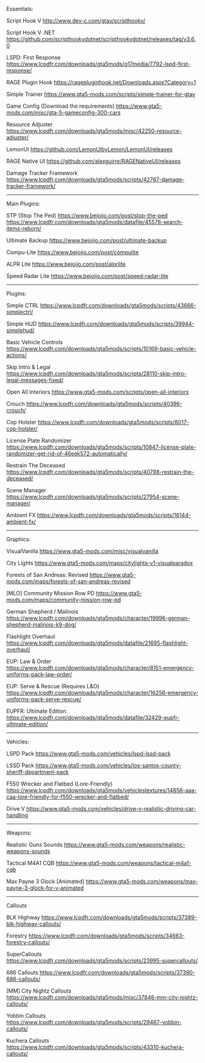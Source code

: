 Essentials:

Script Hook V
http://www.dev-c.com/gtav/scripthookv/

Script Hook V .NET
https://github.com/scripthookvdotnet/scripthookvdotnet/releases/tag/v3.6.0

LSPD: First Response
https://www.lcpdfr.com/downloads/gta5mods/g17media/7792-lspd-first-response/

RAGE Plugin Hook
https://ragepluginhook.net/Downloads.aspx?Category=1

Simple Trainer
https://www.gta5-mods.com/scripts/simple-trainer-for-gtav

Game Config (Download the requirements) 
https://www.gta5-mods.com/misc/gta-5-gameconfig-300-cars

Resource Adjuster
https://www.lcpdfr.com/downloads/gta5mods/misc/42250-resource-adjuster/

LemonUI
https://github.com/LemonUIbyLemon/LemonUI/releases

RAGE Native UI
https://github.com/alexguirre/RAGENativeUI/releases

Damage Tracker Framework
https://www.lcpdfr.com/downloads/gta5mods/scripts/42767-damage-tracker-framework/

---

Main Plugins:

STP (Stop The Ped)
https://www.bejoijo.com/post/stop-the-ped
https://www.lcpdfr.com/downloads/gta5mods/datafile/45578-search-items-reborn/

Ultimate Backup
https://www.bejoijo.com/post/ultimate-backup

Compu-Lite
https://www.bejoijo.com/post/compulite

ALPR Lite
https://www.bejoijo.com/post/alprlite

Speed Radar Lite
https://www.bejoijo.com/post/speed-radar-lite

---

Plugins:

Simple CTRL
https://www.lcpdfr.com/downloads/gta5mods/scripts/43666-simplectrl/

Simple HUD
https://www.lcpdfr.com/downloads/gta5mods/scripts/39944-simplehud/

Basic Vehicle Controls
https://www.lcpdfr.com/downloads/gta5mods/scripts/10169-basic-vehicle-actions/

Skip Intro & Legal
https://www.lcpdfr.com/downloads/gta5mods/scripts/28110-skip-intro-legal-messages-fixed/

Open All Interiors
https://www.gta5-mods.com/scripts/open-all-interiors

Crouch
https://www.lcpdfr.com/downloads/gta5mods/scripts/40396-crouch/

Cop Holster
https://www.lcpdfr.com/downloads/gta5mods/scripts/8017-cop-holster/

License Plate Randomizer
https://www.lcpdfr.com/downloads/gta5mods/scripts/10847-license-plate-randomizer-get-rid-of-46eek572-automatically/

Restrain The Deceased
https://www.lcpdfr.com/downloads/gta5mods/scripts/40798-restrain-the-deceased/

Scene Manager
https://www.lcpdfr.com/downloads/gta5mods/scripts/27954-scene-manager/

Ambient FX
https://www.lcpdfr.com/downloads/gta5mods/scripts/16144-ambient-fx/

---

Graphics:

VisualVanilla
https://www.gta5-mods.com/misc/visualvanilla

City Lights
https://www.gta5-mods.com/maps/citylights-v1-visualparadox

Forests of San Andreas: Revised
https://www.gta5-mods.com/maps/forests-of-san-andreas-revised

[MLO] Community Mission Row PD
https://www.gta5-mods.com/maps/community-mission-row-pd

German Shepherd / Malinois
https://www.lcpdfr.com/downloads/gta5mods/character/19996-german-shepherd-malinois-k9-dog/

Flashlight Overhaul
https://www.lcpdfr.com/downloads/gta5mods/datafile/21695-flashlight-overhaul/

EUP: Law & Order
https://www.lcpdfr.com/downloads/gta5mods/character/8151-emergency-uniforms-pack-law-order/

EUP: Serve & Rescue (Requires L&O)
https://www.lcpdfr.com/downloads/gta5mods/character/16256-emergency-uniforms-pack-serve-rescue/

EUPFR: Ultimate Edition
https://www.lcpdfr.com/downloads/gta5mods/datafile/32429-eupfr-ultimate-edition/

---

Vehicles: 

LSPD Pack
https://www.gta5-mods.com/vehicles/lspd-lssd-pack

LSSD Pack
https://www.gta5-mods.com/vehicles/los-santos-county-sheriff-department-pack

F550 Wrecker and Flatbed (Lore-Friendly)
https://www.lcpdfr.com/downloads/gta5mods/vehiclestextures/14858-aaa-caa-lore-friendly-for-f550-wrecker-and-flatbed/

Drive V
https://www.gta5-mods.com/vehicles/drive-v-realistic-driving-car-handling

---

Weapons:

Realistic Guns Sounds
https://www.gta5-mods.com/weapons/realistic-weapons-sounds

Tactical M4A1 CQB
https://www.gta5-mods.com/weapons/tactical-m4a1-cqb

Max Payne 3 Glock [Animated]
https://www.gta5-mods.com/weapons/max-payne-3-glock-for-v-animated

---

Callouts

BLK Highway
https://www.lcpdfr.com/downloads/gta5mods/scripts/37389-blk-highway-callouts/

Forestry
https://www.lcpdfr.com/downloads/gta5mods/scripts/34663-forestry-callouts/

SuperCallouts
https://www.lcpdfr.com/downloads/gta5mods/scripts/23995-supercallouts/

686 Callouts
https://www.lcpdfr.com/downloads/gta5mods/scripts/37390-686-callouts/

[MM] City Nightz Callouts
https://www.lcpdfr.com/downloads/gta5mods/misc/37846-mm-city-nightz-callouts/

Yobbin Callouts
https://www.lcpdfr.com/downloads/gta5mods/scripts/29467-yobbin-callouts/

Kuchera Callouts
https://www.lcpdfr.com/downloads/gta5mods/scripts/43310-kuchera-callouts/

